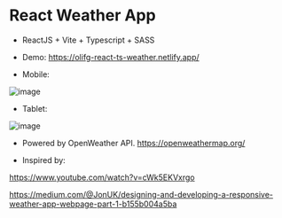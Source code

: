 # React Weather App

- ReactJS + Vite + Typescript + SASS

- Demo: https://olifg-react-ts-weather.netlify.app/

- Mobile:

![image](https://user-images.githubusercontent.com/20329802/218359513-357dcf38-35c9-45ee-9e19-90623bacb6e3.png)

- Tablet:

![image](https://user-images.githubusercontent.com/20329802/218359549-d4672869-39b7-415e-905d-0eccd32c32da.png)

- Powered by OpenWeather API.
https://openweathermap.org/

- Inspired by:

https://www.youtube.com/watch?v=cWk5EKVxrgo 

https://medium.com/@JonUK/designing-and-developing-a-responsive-weather-app-webpage-part-1-b155b004a5ba
